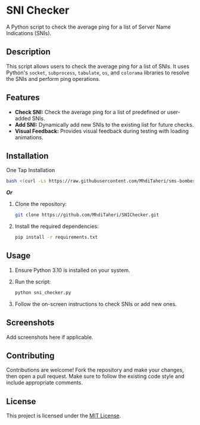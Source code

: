 # SNI Checker


A Python script to check the average ping for a list of Server Name Indications (SNIs).

## Description

This script allows users to check the average ping for a list of SNIs. It uses Python's `socket`, `subprocess`, `tabulate`, `os`, and `colorama` libraries to resolve the SNIs and perform ping operations.

## Features

- **Check SNI:** Check the average ping for a list of predefined or user-added SNIs.
- **Add SNI:** Dynamically add new SNIs to the existing list for future checks.
- **Visual Feedback:** Provides visual feedback during testing with loading animations.

## Installation

One Tap Installation
```bash
bash <(curl -Ls https://raw.githubusercontent.com/MhdiTaheri/sms-bomber/main/run.sh)
```

_**Or**_
1. Clone the repository:

    ```bash
    git clone https://github.com/MhdiTaheri/SNIChecker.git
    ```

2. Install the required dependencies:

    ```bash
    pip install -r requirements.txt
    ```

## Usage

1. Ensure Python 3.10 is installed on your system.
2. Run the script:

    ```bash
    python sni_checker.py
    ```

3. Follow the on-screen instructions to check SNIs or add new ones.

## Screenshots

Add screenshots here if applicable.

## Contributing

Contributions are welcome! Fork the repository and make your changes, then open a pull request. Make sure to follow the existing code style and include appropriate comments.

## License

This project is licensed under the [MIT License](LICENSE).
